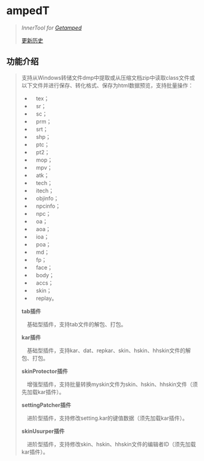 # ampedT
>*InnerTool for [Getamped](http://bfo.sdo.com/)*
>
>[更新历史](WHATSNEW.md)
## 功能介绍
>支持从Windows转储文件dmp中提取或从压缩文档zip中读取class文件或以下文件并进行保存、转化格式、保存为html数据预览，支持批量操作：
>
>* 　tex；
>* 　sr；
>* 　sc；
>* 　prm；
>* 　srt；
>* 　shp；
>* 　ptc；
>* 　pt2；
>* 　mop；
>* 　mpv；
>* 　atk；
>* 　tech；
>* 　itech；
>* 　objinfo；
>* 　npcinfo；
>* 　npc；
>* 　oa；
>* 　aoa；
>* 　ioa；
>* 　poa；
>* 　md；
>* 　fp；
>* 　face；
>* 　body；
>* 　accs；
>* 　skin；
>* 　replay。
>
>**tab插件**
>
>　基础型插件，支持tab文件的解包、打包。
>
>**kar插件**
>
>　基础型插件，支持kar、dat、repkar、skin、hskin、hhskin文件的解包、打包。
>
>**skinProtector插件**
>
>　增强型插件，支持批量转换myskin文件为skin、hskin、hhskin文件（须先加载kar插件）。
>
>**settingPatcher插件**
>
>　进阶型插件，支持修改setting.kar的键值数据（须先加载kar插件）。
>
>**skinUsurper插件**
>
>　进阶型插件，支持修改skin、hskin、hhskin文件的编辑者ID（须先加载kar插件）。
>
